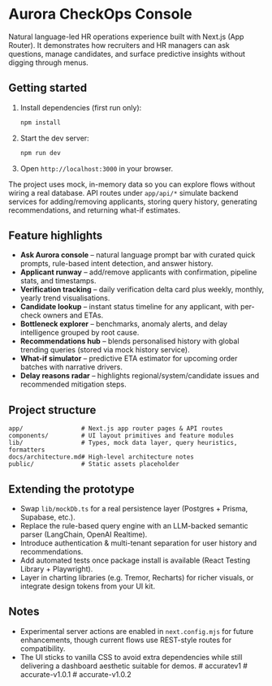 ﻿# Aurora CheckOps Console

Natural language-led HR operations experience built with Next.js (App Router). It demonstrates how recruiters and HR managers can ask questions, manage candidates, and surface predictive insights without digging through menus.

## Getting started

1. Install dependencies (first run only):
   ```bash
   npm install
   ```
2. Start the dev server:
   ```bash
   npm run dev
   ```
3. Open `http://localhost:3000` in your browser.

The project uses mock, in-memory data so you can explore flows without wiring a real database. API routes under `app/api/*` simulate backend services for adding/removing applicants, storing query history, generating recommendations, and returning what-if estimates.

## Feature highlights

- **Ask Aurora console** – natural language prompt bar with curated quick prompts, rule-based intent detection, and answer history.
- **Applicant runway** – add/remove applicants with confirmation, pipeline stats, and timestamps.
- **Verification tracking** – daily verification delta card plus weekly, monthly, yearly trend visualisations.
- **Candidate lookup** – instant status timeline for any applicant, with per-check owners and ETAs.
- **Bottleneck explorer** – benchmarks, anomaly alerts, and delay intelligence grouped by root cause.
- **Recommendations hub** – blends personalised history with global trending queries (stored via mock history service).
- **What-if simulator** – predictive ETA estimator for upcoming order batches with narrative drivers.
- **Delay reasons radar** – highlights regional/system/candidate issues and recommended mitigation steps.

## Project structure

```
app/                # Next.js app router pages & API routes
components/         # UI layout primitives and feature modules
lib/                # Types, mock data layer, query heuristics, formatters
docs/architecture.md# High-level architecture notes
public/             # Static assets placeholder
```

## Extending the prototype

- Swap `lib/mockDb.ts` for a real persistence layer (Postgres + Prisma, Supabase, etc.).
- Replace the rule-based query engine with an LLM-backed semantic parser (LangChain, OpenAI Realtime).
- Introduce authentication & multi-tenant separation for user history and recommendations.
- Add automated tests once package install is available (React Testing Library + Playwright).
- Layer in charting libraries (e.g. Tremor, Recharts) for richer visuals, or integrate design tokens from your UI kit.

## Notes

- Experimental server actions are enabled in `next.config.mjs` for future enhancements, though current flows use REST-style routes for compatibility.
- The UI sticks to vanilla CSS to avoid extra dependencies while still delivering a dashboard aesthetic suitable for demos.
#   a c c u r a t e v 1  
 #   a c c u r a t e - v 1 . 0 . 1  
 #   a c c u r a t e - v 1 . 0 . 2  
 